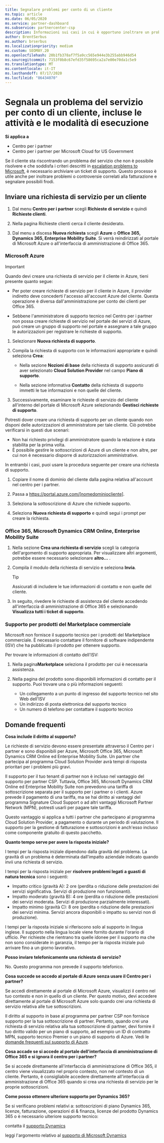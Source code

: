```yaml
---
title: Segnalare problemi per conto di un cliente
ms.topic: article
ms.date: 06/05/2020
ms.service: partner-dashboard
ms.subservice: partnercenter-csp
description: Informazioni sui casi in cui è opportuno inoltrare un problema del servizio clienti a Microsoft e come archiviare un ticket di supporto.
author: BrentSerbus
ms.author: brserbus
ms.localizationpriority: medium
ms.custom: SEOMAY.20
ms.openlocfilehash: 20b1fb378af7f5a9cc565e944e3b255abb946d54
ms.sourcegitcommit: 7153f0b8c67efd35f58695ca2a7e00e70da1c5e9
ms.translationtype: MT
ms.contentlocale: it-IT
ms.lasthandoff: 07/17/2020
ms.locfileid: "86434070"
---
```

# <a name="report-a-service-problem-on-behalf-of-a-customer---including-when-and-how-to-do-so"></a>Segnala un problema del servizio per conto di un cliente, incluse le attività e le modalità di esecuzione

**Si applica a**

- Centro per i partner
- Centro per i partner per Microsoft Cloud for US Government

Se il cliente sta riscontrando un problema del servizio che non è possibile risolvere e che soddisfa i criteri descritti in [escalation problems to Microsoft](escalate-problems-to-microsoft.md), è necessario archiviare un ticket di supporto. Questo processo è utile anche per inoltrare problemi o controversie correlati alla fatturazione e segnalare possibili frodi.

## <a name="submit-a-service-request-for-a-customer"></a>Inviare una richiesta di servizio per un cliente

1. Dal menu **Centro per i partner** scegli **Richieste di servizio** e quindi **Richieste clienti**. 

2. Nella pagina Richieste clienti cerca il cliente desiderato.

3. Dal menu a discesa **Nuova richiesta** scegli **Azure** o **Office 365, Dynamics 365, Enterprise Mobility Suite**. Si verrà reindirizzati al portale di Microsoft Azure o all'interfaccia di amministrazione di Office 365.

### <a name="microsoft-azure"></a>Microsoft Azure

> [!IMPORTANT]
> Quando devi creare una richiesta di servizio per il cliente in Azure, tieni presente quanto segue:
>
>- Per poter creare richieste di servizio per il cliente in Azure, il provider indiretto deve concederti l'accesso all'account Azure del cliente. Questa operazione è diversa dall'amministrazione per conto dei clienti per Office 365.
>
>- Sebbene l'amministratore di supporto tecnico nel Centro per i partner non possa creare richieste di servizio nel portale dei servizi di Azure, può creare un gruppo di supporto nel portale e assegnare a tale gruppo le autorizzazioni per registrare le richieste di supporto.

1. Selezionare **Nuova richiesta di supporto**.

2. Compila la richiesta di supporto con le informazioni appropriate e quindi seleziona **Crea**:

   - Nella sezione **Nozioni di base** della richiesta di supporto assicurati di aver selezionato **Cloud Solution Provider** nel campo **Piano di supporto**.

   - Nella sezione informativa **Contatto** della richiesta di supporto immetti le tue informazioni e non quelle del cliente.

3. Successivamente, esaminare le richieste di servizio del cliente all'interno del portale di Microsoft Azure selezionando **Gestisci richieste di supporto**.

Potresti dover creare una richiesta di supporto per un cliente quando non disponi delle autorizzazioni di amministratore per tale cliente. Ciò potrebbe verificarsi in questi due scenari:

- Non hai richiesto privilegi di amministratore quando la relazione è stata stabilita per la prima volta.
- È possibile gestire le sottoscrizioni di Azure di un cliente e non altre, per cui non è necessario disporre di autorizzazioni amministrative.
 
In entrambi i casi, puoi usare la procedura seguente per creare una richiesta di supporto. 

1. Copiare il nome di dominio del cliente dalla pagina relativa all'account nel centro per i partner.

2. Passa a https://portal.azure.com/[nomedominiocliente]. 

3. Seleziona la sottoscrizione di Azure che richiede supporto.

4. Seleziona **Nuova richiesta di supporto** e quindi segui i prompt per creare la richiesta. 

 
### <a name="office-365-microsoft-dynamics-crm-online-enterprise-mobility-suite"></a>Office 365, Microsoft Dynamics CRM Online, Enterprise Mobility Suite

1. Nella sezione **Crea una richiesta di servizio** scegli la categoria dell'argomento di supporto appropriata. Per visualizzare altri argomenti, potrebbe essere necessario selezionare **altro...** .    

2. Compila il modulo della richiesta di servizio e seleziona **Invia**.

   > [!TIP]
   > Assicurati di includere le tue informazioni di contatto e non quelle del cliente.

3. In seguito, rivedere le richieste di assistenza del cliente accedendo all'interfaccia di amministrazione di Office 365 e selezionando **Visualizza tutti i ticket di supporto**.

### <a name="support-for-commercial-marketplace-products"></a>Supporto per prodotti del Marketplace commerciale

Microsoft non fornisce il supporto tecnico per i prodotti del Marketplace commerciale. È necessario contattare il fornitore di software indipendente (ISV) che ha pubblicato il prodotto per ottenere supporto.

Per trovare le informazioni di contatto dell'ISV:

1.  Nella pagina**Marketplace** seleziona il prodotto per cui è necessaria assistenza.

2.  Nella pagina del prodotto sono disponibili informazioni di contatto per il supporto. Puoi trovare una o più informazioni seguenti:

    - Un collegamento a un punto di ingresso del supporto tecnico nel sito Web dell'ISV
    - Un indirizzo di posta elettronica del supporto tecnico
    - Un numero di telefono per contattare il supporto tecnico

## <a name="faq"></a>Domande frequenti

**Cosa include il diritto al supporto?**

Le richieste di servizio devono essere presentate attraverso il Centro per i partner e sono disponibili per Azure, Microsoft Office 365, Microsoft Dynamics CRM Online ed Enterprise Mobility Suite. Un partner che partecipa al programma Cloud Solution Provider avrà tempi di risposta prioritari per i problemi più gravi.

Il supporto per il tuo tenant di partner non è incluso nel vantaggio del supporto per partner CSP. Tuttavia, Office 365, Microsoft Dynamics CRM Online ed Enterprise Mobility Suite non prevedono una tariffa di sottoscrizione separata per il supporto per i partner o i clienti. Azure prevede il pagamento di una tariffa, ma se hai diritto ai vantaggi del programma Signature Cloud Support o ad altri vantaggi Microsoft Partner Network (MPN), potresti usarli per pagare tale tariffa.

Questo vantaggio si applica a tutti i partner che partecipano al programma Cloud Solution Provider, a pagamento o durante un periodo di valutazione. Il supporto per la gestione di fatturazione e sottoscrizioni è anch'esso incluso come componente gratuito di questo pacchetto.

**Quanto tempo serve per avere la risposta iniziale?**

I tempi per la risposta iniziale dipendono dalla gravità del problema. La gravità di un problema è determinata dall'impatto aziendale indicato quando invii una richiesta di servizio.

I tempi per la risposta iniziale per **risolvere problemi legati a guasti di natura tecnica** sono i seguenti:

- Impatto critico (gravità A): 2 ore (perdita o riduzione delle prestazioni dei servizi significativa. Servizi di produzione non funzionanti).
- Impatto moderato (gravità B): 4 ore (perdita o riduzione delle prestazioni dei servizi moderata. Servizi di produzione parzialmente interessati).
- Impatto minimo (gravità C): 8 ore (perdita o riduzione delle prestazioni dei servizi minima. Servizi ancora disponibili o impatto su servizi non di produzione).

I tempi per la risposta iniziale si riferiscono solo al supporto in lingua inglese. Il supporto nella lingua locale viene fornito durante l'orario di ufficio.
Per richieste che rientrano tra quelle idonee per il supporto ma che non sono considerate in garanzia, il tempo per la risposta iniziale può arrivare fino a un giorno lavorativo.

**Posso inviare telefonicamente una richiesta di servizio?**

No. Questo programma non prevede il supporto telefonico.

**Cosa succede se accedo al portale di Azure senza usare il Centro per i partner?**

Se accedi direttamente al portale di Microsoft Azure, visualizzi il centro nel tuo contesto e non in quello di un cliente. Per questo motivo, devi accedere direttamente al portale di Microsoft Azure solo quando crei una richiesta di servizio relativa alle tue sottoscrizioni.

Il diritto al supporto in base al programma per partner CSP non fornisce supporto per la tua sottoscrizione di partner. Pertanto, quando crei una richiesta di servizio relativa alla tua sottoscrizione di partner, devi fornire il tuo diritto valido per un piano di supporto, ad esempio un ID di contratto MPN, supporto tecnico Premier o un piano di supporto di Azure. Vedi le [domande frequenti sul supporto di Azure](https://go.microsoft.com/fwlink/?LinkId=717532).

**Cosa accade se si accede al portale dell'interfaccia di amministrazione di Office 365 e si ignora il centro per i partner?**

Se si accede direttamente all'interfaccia di amministrazione di Office 365, il centro viene visualizzato nel proprio contesto, non nel contesto di un cliente. Pertanto, è consigliabile accedere direttamente all'interfaccia di amministrazione di Office 365 quando si crea una richiesta di servizio per le proprie sottoscrizioni.

**Come posso ottenere ulteriore supporto per Dynamics 365?**

Se si verificano problemi relativi a: sottoscrizioni di piano Dynamics 365, licenze, fatturazione, operazioni di & finanza, licenze del prodotto Dynamics 365 o è necessario ulteriore supporto tecnico:
 
contatta il [supporto Dynamics](https://docs.microsoft.com/dynamics365/customer-engagement/admin/contact-technical-support)

leggi l'argomento relativo al [supporto di Microsoft Dynamics](https://support.microsoft.com/help/4052881/faq-microsoft-dynamics-365-for-unified-operations-iur)
